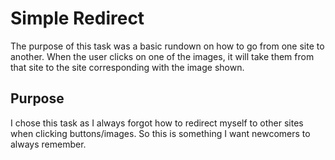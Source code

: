 # Simple Redirect

The purpose of this task was a basic rundown on how to go from one site to another. When the user clicks on one of the images, it will take them from that site to the 
site corresponding with the image shown.

## Purpose

I chose this task as I always forgot how to redirect myself to other sites when clicking buttons/images. So this is something I want newcomers to always remember.
